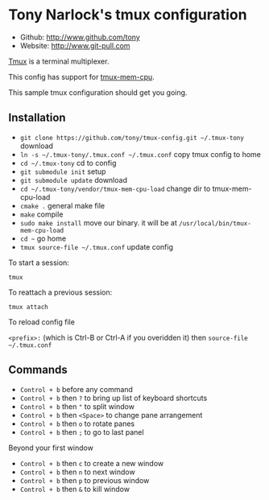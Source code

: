# Tony Narlock's tmux configuration

* Github: http://www.github.com/tony
* Website: http://www.git-pull.com

[Tmux](http://tmux.sourceforge.net/) is a terminal multiplexer.

This config has support for [tmux-mem-cpu](http://github.com/thewtex/tmux-mem-cpu-load).

This sample tmux configuration should get you going.

Installation
------------

  * `git clone https://github.com/tony/tmux-config.git ~/.tmux-tony` download
  * `ln -s ~/.tmux-tony/.tmux.conf ~/.tmux.conf` copy tmux config to home
  * `cd ~/.tmux-tony` cd to config
  * `git submodule init` setup
  * `git submodule update` download
  * `cd ~/.tmux-tony/vendor/tmux-mem-cpu-load` change dir to tmux-mem-cpu-load
  * `cmake .` general make file
  * `make` compile
  * `sudo make install` move our binary. it will be at `/usr/local/bin/tmux-mem-cpu-load`
  * `cd ~` go home
  * `tmux source-file ~/.tmux.conf` update config

  To start a session:

  `tmux`

  To reattach a previous session:

  `tmux attach`

  To reload config file

  `<prefix>:` (which is Ctrl-B or Ctrl-A if you overidden it) then `source-file ~/.tmux.conf`

Commands
--------

  * `Control + b` before any command
  * `Control + b` then `?` to bring up list of keyboard shortcuts
  * `Control + b` then `"` to split window
  * `Control + b` then `<Space>` to change pane arrangement
  * `Control + b` then `o` to rotate panes
  * `Control + b` then `;` to go to last panel


  Beyond your first window

  * `Control + b` then `c` to create a new window
  * `Control + b` then `n` to next window
  * `Control + b` then `p` to previous window
  * `Control + b` then `&` to kill window
